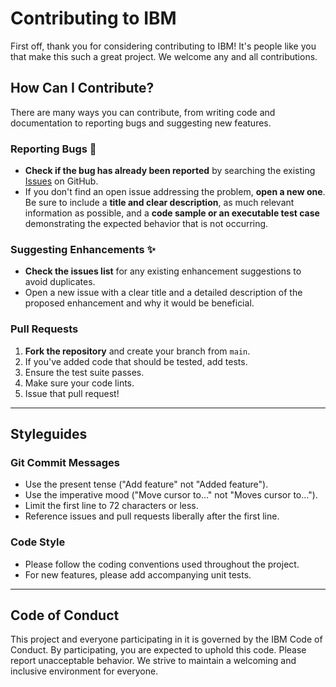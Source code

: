 # Contributing to IBM

First off, thank you for considering contributing to IBM\! It's people like you that make this such a great project. We welcome any and all contributions.

## How Can I Contribute?

There are many ways you can contribute, from writing code and documentation to reporting bugs and suggesting new features.

### Reporting Bugs 🐛

  - **Check if the bug has already been reported** by searching the existing [Issues](https://www.google.com/search?q=link-to-issues-page) on GitHub.
  - If you don't find an open issue addressing the problem, **open a new one**. Be sure to include a **title and clear description**, as much relevant information as possible, and a **code sample or an executable test case** demonstrating the expected behavior that is not occurring.

### Suggesting Enhancements ✨

  - **Check the issues list** for any existing enhancement suggestions to avoid duplicates.
  - Open a new issue with a clear title and a detailed description of the proposed enhancement and why it would be beneficial.

### Pull Requests

1.  **Fork the repository** and create your branch from `main`.
2.  If you've added code that should be tested, add tests.
3.  Ensure the test suite passes.
4.  Make sure your code lints.
5.  Issue that pull request\!

-----

## Styleguides

### Git Commit Messages

  - Use the present tense ("Add feature" not "Added feature").
  - Use the imperative mood ("Move cursor to..." not "Moves cursor to...").
  - Limit the first line to 72 characters or less.
  - Reference issues and pull requests liberally after the first line.

### Code Style

  - Please follow the coding conventions used throughout the project.
  - For new features, please add accompanying unit tests.

-----

## Code of Conduct

This project and everyone participating in it is governed by the IBM Code of Conduct. By participating, you are expected to uphold this code. Please report unacceptable behavior. We strive to maintain a welcoming and inclusive environment for everyone.
